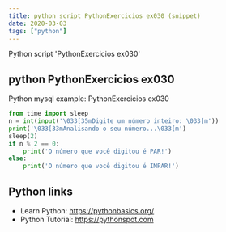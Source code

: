 ```yaml
---
title: python script PythonExercicios ex030 (snippet)
date: 2020-03-03
tags: ["python"]
---
```

Python script 'PythonExercicios ex030'


## python PythonExercicios ex030

Python mysql example: PythonExercicios ex030

```python
from time import sleep
n = int(input('\033[35mDigite um número inteiro: \033[m'))
print('\033[33mAnalisando o seu número...\033[m')
sleep(2)
if n % 2 == 0:
    print('O número que você digitou é PAR!')
else:
    print('O número que você digitou é IMPAR!')

```

## Python links

- Learn Python: https://pythonbasics.org/
- Python Tutorial: https://pythonspot.com
